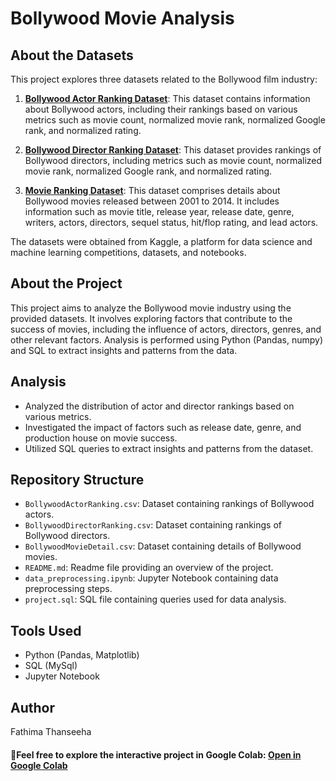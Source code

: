 # Bollywood Movie Analysis

## About the Datasets

This project explores three datasets related to the Bollywood film industry:

1. **[Bollywood Actor Ranking Dataset](https://github.com/FathimaThan/Bollywood_movie_analysis/blob/main/BollywoodActorRanking.csv)**: This dataset contains information about Bollywood actors, including their rankings based on various metrics such as movie count, normalized movie rank, normalized Google rank, and normalized rating.

2. **[Bollywood Director Ranking Dataset](https://github.com/FathimaThan/Bollywood_movie_analysis/blob/main/BollywoodDirectorRanking.csv)**: This dataset provides rankings of Bollywood directors, including metrics such as movie count, normalized movie rank, normalized Google rank, and normalized rating.

3. **[Movie Ranking Dataset](https://github.com/FathimaThan/Bollywood_movie_analysis/blob/main/BollywoodMovieDetail.csv)**: This dataset comprises details about Bollywood movies released between 2001 to 2014. It includes information such as movie title, release year, release date, genre, writers, actors, directors, sequel status, hit/flop rating, and lead actors.

The datasets were obtained from Kaggle, a platform for data science and machine learning competitions, datasets, and notebooks.

## About the Project

This project aims to analyze the Bollywood movie industry using the provided datasets. It involves exploring factors that contribute to the success of movies, including the influence of actors, directors, genres, and other relevant factors. Analysis is performed using Python (Pandas, numpy) and SQL to extract insights and patterns from the data.

## Analysis

- Analyzed the distribution of actor and director rankings based on various metrics.
- Investigated the impact of factors such as release date, genre, and production house on movie success.
- Utilized SQL queries to extract insights and patterns from the dataset.

## Repository Structure

- `BollywoodActorRanking.csv`: Dataset containing rankings of Bollywood actors.
- `BollywoodDirectorRanking.csv`: Dataset containing rankings of Bollywood directors.
- `BollywoodMovieDetail.csv`: Dataset containing details of Bollywood movies.
- `README.md`: Readme file providing an overview of the project.
- `data_preprocessing.ipynb`: Jupyter Notebook containing data preprocessing steps.
- `project.sql`: SQL file containing queries used for data analysis.

## Tools Used

- Python (Pandas, Matplotlib)
- SQL (MySql)
- Jupyter Notebook

## Author

Fathima Thanseeha

#### 🚀Feel free to explore the interactive project in Google Colab: [Open in Google Colab](https://colab.research.google.com/drive/1YMUNSA_BZMMNac1Y1Zegwyxr60YT-dgW#scrollTo=df13baa7)


